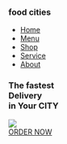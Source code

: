 <!DOCTYPE html>
<html lang="en">
  <head>
    <meta charset="UTF-8">
    <meta http-equiv="X=UA-Compatible" content="IE=edge">
    <meta name="viewport" content="wdth= devce-width, nitial-scale=1.0">
    <title> OUJDA  delecious-fooD </title>
    <link rel="stylesheet" href="style.css">
    <link rel="shortcut icon" href="image/logo.png">
	<link rel="stylesheet" href="https://cdnjs.cloudflare.com/ajax/libs/font-awesome/6.1.1/css/all.min.css" integrity="sha512-KfkfwYDsLkIlwQp6LFnl8zNdLGxu9YAA1QvwINks4PhcElQSvqcyVLLD9aMhXd13uQjoXtEKNosOWaZqXgel0g==" crossorigin="anonymous" referrerpolicy="no-referrer" />
  </head>
  <body>
    <section>
	  <nav>
	    <div class="logo">
		  <h1>food citie<span>s</span></h1>
		</div>
		<ul>
		  <li><a href="#home">Home</a></li>
		  <li><a href="#Menu">Menu</a></li>
		  <li><a href="#Shop">Shop</a></li>
		  <li><a href="#Service">Service</a></li>
		  <li><a href="#About">About</a></li>
		</ul>
		<div class="icons">
		  <i class="fa-solid fa-heart"></i>
		  <i class="fa-solid fa-cart-shopping"></i>
		  <i class="fa-solid fa-user"></i>
		</div>
		<div class="main" id="Home">
		  <div class="main_content">
		    <div class="main_text">
			  <h1>The fastest<br> Delivery <br> <span>in Your CITY</span></h1>
			  <p> 
			  </p>
			</div>
			<div class="main_image">
			  <img src="https://img.delicious.com.au/tDFZk3WL/del/2016/03/portuguese-chicken-burger-28443-1.jpg">
			</div>
		  </div>
		  <div class="social_icon">
		    <i class="fa-brands fa-facebook-f"></i>
			<i class="fa-brands fa-twitter"></i>
			<i class="fa-brands fa-instagram"></i>
			<i class="fa-brands fa-linkedin-in"></i>
		  </div>
		  <div class="button">
		    <a href="#">ORDER NOW</a>
			<i class="fa-solid fa-chevron-right"></i>
		  </div>
		</div>
	  </nav>
	</section>  
  
  </body>
</html>
